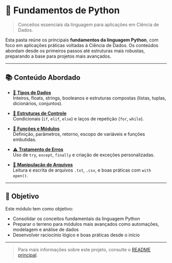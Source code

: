 # 📘 Fundamentos de Python  
> Conceitos essenciais da linguagem para aplicações em Ciência de Dados.

Esta pasta reúne os principais **fundamentos da linguagem Python**, com foco em aplicações práticas voltadas à Ciência de Dados. Os conteúdos abordam desde os primeiros passos até estruturas mais robustas, preparando a base para projetos mais avançados.

---

## 📚 Conteúdo Abordado

- [🔢 **Tipos de Dados**](https://github.com/Marlon99henrique/python-data-science/blob/main/01_fundamentos/01_tipos_dados.ipynb)    
  Inteiros, floats, strings, booleanos e estruturas compostas (listas, tuplas, dicionários, conjuntos).

- [🔁 **Estruturas de Controle**](https://github.com/Marlon99henrique/python-data-science/blob/main/01_fundamentos/02_estruturas_controle.ipynb)    
  Condicionais (`if`, `elif`, `else`) e laços de repetição (`for`, `while`).

- [🧰 **Funções e Módulos**](https://github.com/Marlon99henrique/python-data-science/blob/main/01_fundamentos/03_funcoes_modulos.ipynb)  
  Definição, parâmetros, retorno, escopo de variáveis e funções embutidas.

- [⚠️ **Tratamento de Erros**](https://github.com/Marlon99henrique/python-data-science/blob/main/01_fundamentos/04_tratamento_erros.ipynb)  
  Uso de `try`, `except`, `finally` e criação de exceções personalizadas.
  
- [📂 **Manipulação de Arquivos**](https://github.com/Marlon99henrique/python-data-science/blob/main/01_fundamentos/05_manipulacao_arquivos.ipynb)  
  Leitura e escrita de arquivos `.txt`, `.csv`, e boas práticas com `with open()`.



---


## 🎯 Objetivo

Este módulo tem como objetivo:

- Consolidar os conceitos fundamentais da linguagem Python  
- Preparar o terreno para módulos mais avançados como automações, modelagem e análise de dados  
- Desenvolver raciocínio lógico e boas práticas desde o início

---

> Para mais informações sobre este projeto, consulte o [README principal](../README.md).
